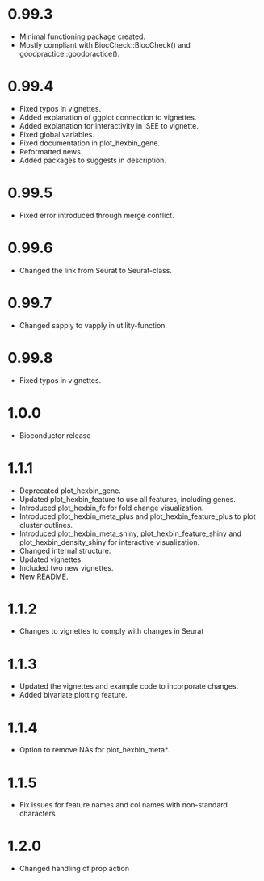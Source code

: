 # 0.99.3

* Minimal functioning package created.
* Mostly compliant with BiocCheck::BiocCheck() and goodpractice::goodpractice().

# 0.99.4

* Fixed typos in vignettes.
* Added explanation of ggplot connection to vignettes.
* Added explanation for interactivity in iSEE to vignette.
* Fixed global variables.
* Fixed documentation in plot_hexbin_gene.
* Reformatted news.
* Added packages to suggests in description.

# 0.99.5

* Fixed error introduced through merge conflict.

# 0.99.6

* Changed the link from Seurat to Seurat-class.

# 0.99.7

* Changed sapply to vapply in utility-function.

# 0.99.8

* Fixed typos in vignettes.

# 1.0.0

* Bioconductor release

# 1.1.1

* Deprecated plot_hexbin_gene.
* Updated plot_hexbin_feature to use all features, including genes.
* Introduced plot_hexbin_fc for fold change visualization.
* Introduced plot_hexbin_meta_plus and plot_hexbin_feature_plus to plot cluster 
  outlines.
* Introduced plot_hexbin_meta_shiny, plot_hexbin_feature_shiny and 
  plot_hexbin_density_shiny for interactive visualization.
* Changed internal structure.
* Updated vignettes.
* Included two new vignettes.
* New README.

# 1.1.2

* Changes to vignettes to comply with changes in Seurat

# 1.1.3

* Updated the vignettes and example code to incorporate changes.
* Added bivariate plotting feature.

# 1.1.4

* Option to remove NAs for plot_hexbin_meta*.

# 1.1.5

* Fix issues for feature names and col names with non-standard characters

# 1.2.0

* Changed handling of prop action

